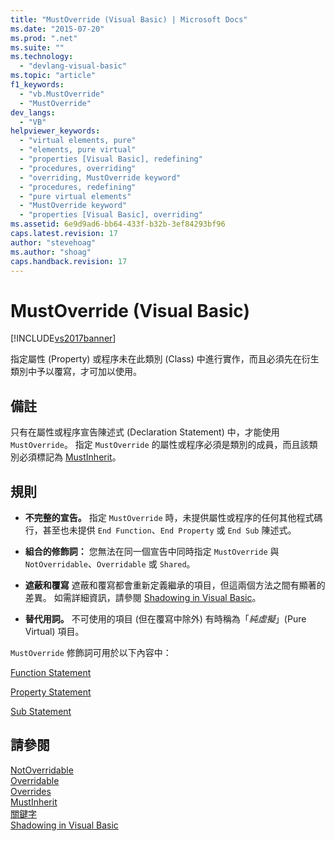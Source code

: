 ```yaml
---
title: "MustOverride (Visual Basic) | Microsoft Docs"
ms.date: "2015-07-20"
ms.prod: ".net"
ms.suite: ""
ms.technology: 
  - "devlang-visual-basic"
ms.topic: "article"
f1_keywords: 
  - "vb.MustOverride"
  - "MustOverride"
dev_langs: 
  - "VB"
helpviewer_keywords: 
  - "virtual elements, pure"
  - "elements, pure virtual"
  - "properties [Visual Basic], redefining"
  - "procedures, overriding"
  - "overriding, MustOverride keyword"
  - "procedures, redefining"
  - "pure virtual elements"
  - "MustOverride keyword"
  - "properties [Visual Basic], overriding"
ms.assetid: 6e9d9ad6-bb64-433f-b32b-3ef84293bf96
caps.latest.revision: 17
author: "stevehoag"
ms.author: "shoag"
caps.handback.revision: 17
---
```

# MustOverride (Visual Basic)
[!INCLUDE[vs2017banner](../../../visual-basic/includes/vs2017banner.md)]

指定屬性 \(Property\) 或程序未在此類別 \(Class\) 中進行實作，而且必須先在衍生類別中予以覆寫，才可加以使用。  
  
## 備註  
 只有在屬性或程序宣告陳述式 \(Declaration Statement\) 中，才能使用 `MustOverride`。  指定 `MustOverride` 的屬性或程序必須是類別的成員，而且該類別必須標記為 [MustInherit](../../../visual-basic/language-reference/modifiers/mustinherit.md)。  
  
## 規則  
  
-   **不完整的宣告。** 指定 `MustOverride` 時，未提供屬性或程序的任何其他程式碼行，甚至也未提供 `End Function`、`End Property` 或 `End Sub` 陳述式。  
  
-   **組合的修飾詞：** 您無法在同一個宣告中同時指定 `MustOverride` 與 `NotOverridable`、`Overridable` 或 `Shared`。  
  
-   **遮蔽和覆寫** 遮蔽和覆寫都會重新定義繼承的項目，但這兩個方法之間有顯著的差異。  如需詳細資訊，請參閱 [Shadowing in Visual Basic](../../../visual-basic/programming-guide/language-features/declared-elements/shadowing.md)。  
  
-   **替代用詞。** 不可使用的項目 \(但在覆寫中除外\) 有時稱為「*純虛擬*」\(Pure Virtual\) 項目。  
  
 `MustOverride` 修飾詞可用於以下內容中：  
  
 [Function Statement](../../../visual-basic/language-reference/statements/function-statement.md)  
  
 [Property Statement](../../../visual-basic/language-reference/statements/property-statement.md)  
  
 [Sub Statement](../../../visual-basic/language-reference/statements/sub-statement.md)  
  
## 請參閱  
 [NotOverridable](../../../visual-basic/language-reference/modifiers/notoverridable.md)   
 [Overridable](../../../visual-basic/language-reference/modifiers/overridable.md)   
 [Overrides](../../../visual-basic/language-reference/modifiers/overrides.md)   
 [MustInherit](../../../visual-basic/language-reference/modifiers/mustinherit.md)   
 [關鍵字](../../../visual-basic/language-reference/keywords/index.md)   
 [Shadowing in Visual Basic](../../../visual-basic/programming-guide/language-features/declared-elements/shadowing.md)